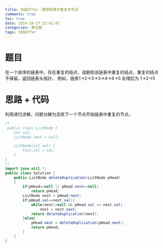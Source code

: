 ```yaml
---
title: 剑指Offer：删除链表中重复的节点
comments: true
toc: true
date: 2019-10-27 22:42:07
categories: 算法题
tags: 剑指Offer
---
```


# 题目

在一个排序的链表中，存在重复的结点，请删除该链表中重复的结点，重复的结点不保留，返回链表头指针。 例如，链表1->2->3->3->4->4->5 处理后为 1->2->5

# 思路 + 代码

利用递归求解，问题分解为去除下一个节点开始链表中重复的节点。

```java
/*
 public class ListNode {
    int val;
    ListNode next = null;

    ListNode(int val) {
        this.val = val;
    }
}
*/
import java.util.*;
public class Solution {
    public ListNode deleteDuplication(ListNode pHead)
    {
        if(pHead==null || pHead.next==null)
            return pHead;
        ListNode next = pHead.next;
        if(pHead.val==next.val){
            while(next!=null && pHead.val == next.val)
                next = next.next;
            return deleteDuplication(next);
        }else{
            pHead.next = deleteDuplication(pHead.next);
            return pHead;
        }
    }
}
```
